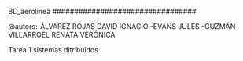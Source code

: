 BD_aerolinea
#################################


@autors:-ÁLVAREZ ROJAS DAVID IGNACIO
        -EVANS JULES
        -GUZMÁN VILLARROEL RENATA VERÓNICA


Tarea 1 sistemas ditribuidos
